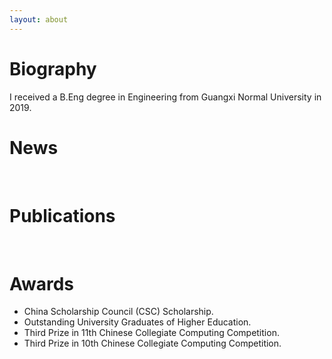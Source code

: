 ```yaml
---
layout: about 
---
```


# Biography
I received a B.Eng degree in Engineering from Guangxi Normal University in 2019. 
<br/>

# News

<br/>

# Publications
<br/>

# Awards
 * China Scholarship Council (CSC) Scholarship.
 * Outstanding University Graduates of Higher Education.
 * Third Prize in 11th Chinese Collegiate Computing Competition.
 * Third Prize in 10th Chinese Collegiate Computing Competition.
